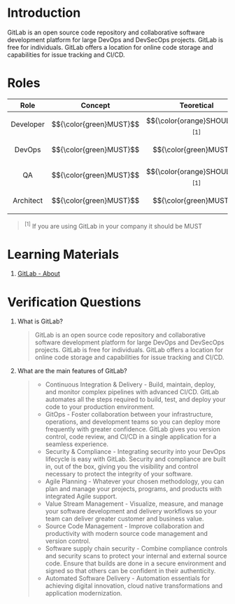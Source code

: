 # Introduction

GitLab is an open source code repository and collaborative software development platform for large DevOps and DevSecOps projects. GitLab is free for individuals. GitLab offers a location for online code storage and capabilities for issue tracking and CI/CD.

# Roles

|   Role    |         Concept         |                Teoretical                 |                  Practical                  |
| :-------: | :---------------------: | :---------------------------------------: | :-----------------------------------------: |
| Developer | $${\color{green}MUST}$$ | $${\color{orange}SHOULD}$$ <sup>[1]</sup> | $${\color{lightblue}COULD}$$ <sup>[1]</sup> |
|  DevOps   | $${\color{green}MUST}$$ |          $${\color{green}MUST}$$          | $${\color{lightblue}COULD}$$ <sup>[1]</sup> |
|    QA     | $${\color{green}MUST}$$ | $${\color{orange}SHOULD}$$ <sup>[1]</sup> | $${\color{lightblue}COULD}$$ <sup>[1]</sup> |
| Architect | $${\color{green}MUST}$$ |          $${\color{green}MUST}$$          | $${\color{lightblue}COULD}$$ <sup>[1]</sup> |

 > <sup>[1]</sup> If you are using GitLab in your company it should be MUST

# Learning Materials

1. [GitLab - About](https://about.gitlab.com/)

# Verification Questions

1. What is GitLab?
    > GitLab is an open source code repository and collaborative software development platform for large DevOps and DevSecOps projects. GitLab is free for individuals. GitLab offers a location for online code storage and capabilities for issue tracking and CI/CD.
2. What are the main features of GitLab?
    > * Continuous Integration & Delivery - Build, maintain, deploy, and monitor complex pipelines with advanced CI/CD. GitLab automates all the steps required to build, test, and deploy your code to your production environment.
    > * GitOps - Foster collaboration between your infrastructure, operations, and development teams so you can deploy more frequently with greater confidence. GitLab gives you version control, code review, and CI/CD in a single application for a seamless experience.
    > * Security & Compliance - Integrating security into your DevOps lifecycle is easy with GitLab. Security and compliance are built in, out of the box, giving you the visibility and control necessary to protect the integrity of your software.
    > * Agile Planning - Whatever your chosen methodology, you can plan and manage your projects, programs, and products with integrated Agile support.
    > * Value Stream Management - Visualize, measure, and manage your software development and delivery workflows so your team can deliver greater customer and business value.
    > * Source Code Management - Improve collaboration and productivity with modern source code management and version control.
    > * Software supply chain security - Combine compliance controls and security scans to protect your internal and external source code. Ensure that builds are done in a secure environment and signed so that others can be confident in their authenticity.
    > * Automated Software Delivery - Automation essentials for achieving digital innovation, cloud native transformations and application modernization.